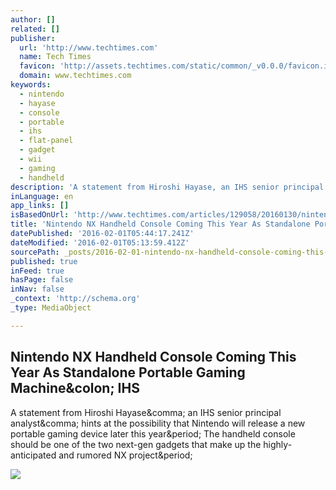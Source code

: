 ```yaml
---
author: []
related: []
publisher:
  url: 'http://www.techtimes.com'
  name: Tech Times
  favicon: 'http://assets.techtimes.com/static/common/_v0.0.0/favicon.ico'
  domain: www.techtimes.com
keywords:
  - nintendo
  - hayase
  - console
  - portable
  - ihs
  - flat-panel
  - gadget
  - wii
  - gaming
  - handheld
description: 'A statement from Hiroshi Hayase, an IHS senior principal analyst, hints at the possibility that Nintendo will release a new portable gaming device later this year. The handheld console should be one of the two next-gen gadgets that make up the highly-anticipated and rumored NX project.'
inLanguage: en
app_links: []
isBasedOnUrl: 'http://www.techtimes.com/articles/129058/20160130/nintendo-nx-handheld-console-coming-this-year-as-standalone-portable-gaming-machine-ihs.htm'
title: 'Nintendo NX Handheld Console Coming This Year As Standalone Portable Gaming Machine: IHS'
datePublished: '2016-02-01T05:44:17.241Z'
dateModified: '2016-02-01T05:13:59.412Z'
sourcePath: _posts/2016-02-01-nintendo-nx-handheld-console-coming-this-year-as-standalone.md
published: true
inFeed: true
hasPage: false
inNav: false
_context: 'http://schema.org'
_type: MediaObject

---
```

<article style=""><h1>Nintendo NX Handheld Console Coming This Year As Standalone Portable Gaming Machine&amp;colon; IHS</h1><p>A statement from Hiroshi Hayase&amp;comma; an IHS senior principal analyst&amp;comma; hints at the possibility that Nintendo will release a new portable gaming device later this year&amp;period; The handheld console should be one of the two next-gen gadgets that make up the highly-anticipated and rumored NX project&amp;period;</p><img src="http://images.techtimes.com/data/images/full/202087/nintendo-3ds-handheld-gaming-system.jpg" /></article>